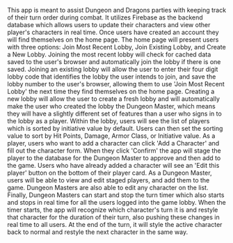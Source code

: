 This app is meant to assist Dungeon and Dragons parties with keeping track of their turn order during combat. It utilizes Firebase as the backend database which allows users to update their characters and view other player's characters in real time. Once users have created an account they will find themselves on the home page. The home page will present users with three options: Join Most Recent Lobby, Join Existing Lobby, and Create a New Lobby. Joining the most recent lobby will check for cached data saved to the user's browser and automatically join the lobby if there is one saved. Joining an existing lobby will allow the user to enter their four digit lobby code that identifies the lobby the user intends to join, and save the lobby number to the user's browser, allowing them to use 'Join Most Recent Lobby' the next time they find themselves on the home page. Creating a new lobby will allow the user to create a fresh lobby and will automatically make the user who created the lobby the Dungeon Master, which means they will have a slightly different set of features than a user who signs in to the lobby as a player. Within the lobby, users will see the list of players which is sorted by initiative value by default. Users can then set the sorting value to sort by Hit Points, Damage, Armor Class, or Initiative value. As a player, users who want to add a character can click 'Add a Character' and fill out the character form. When they click 'Confirm' the app will stage the player to the database for the Dungeon Master to approve and then add to the game. Users who have already added a character will see an 'Edit this player' button on the bottom of their player card. As a Dungeon Master, users will be able to view and edit staged players, and add them to the game. Dungeon Masters are also able to edit any character on the list. Finally, Dungeon Masters can start and stop the turn timer which also starts and stops in real time for all the users logged into the game lobby. When the timer starts, the app will recognize which character's turn it is and restyle that character for the duration of their turn, also pushing these changes in real time to all users. At the end of the turn, it will style the active character back to normal and restyle the next character in the same way.

